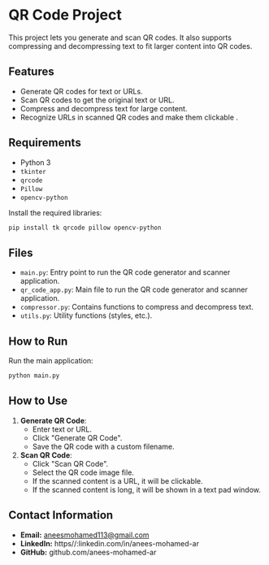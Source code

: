 # QR Code Project

This project lets you generate and scan QR codes. It also supports compressing and decompressing text to fit larger content into QR codes.

## Features

- Generate QR codes for text or URLs.
- Scan QR codes to get the original text or URL.
- Compress and decompress text for large content.
- Recognize URLs in scanned QR codes and make them clickable .

## Requirements

- Python 3
- `tkinter`
- `qrcode`
- `Pillow`
- `opencv-python`

Install the required libraries:

```bash
pip install tk qrcode pillow opencv-python
```

## Files

- `main.py`: Entry point to run the QR code generator and scanner application.
- `qr_code_app.py`: Main file to run the QR code generator and scanner application.
- `compressor.py`: Contains functions to compress and decompress text.
- `utils.py`: Utility functions (styles, etc.).

## How to Run

Run the main application:

```bash
python main.py
```

## How to Use

1. **Generate QR Code**:
   - Enter text or URL.
   - Click "Generate QR Code".
   - Save the QR code with a custom filename.
2. **Scan QR Code**:
   - Click "Scan QR Code".
   - Select the QR code image file.
   - If the scanned content is a URL, it will be clickable.
   - If the scanned content is long, it will be shown in a text pad window.

## Contact Information

- **Email:** aneesmohamed113@gmail.com
- **LinkedIn:** https//:linkedin.com/in/anees-mohamed-ar
- **GitHub:** github.com/anees-mohamed-ar
